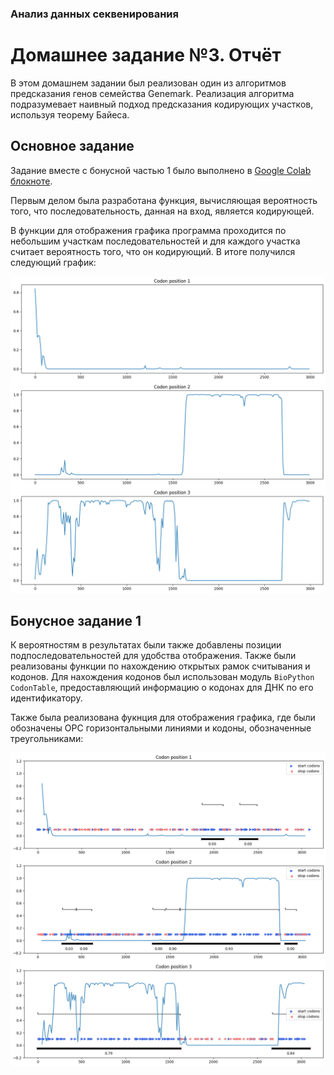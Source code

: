 ### Анализ данных секвенирования
# Домашнее задание №3. Отчёт
В этом домашнем задании был реализован один из алгоритмов предсказания генов семейства Genemark. Реализация алгоритма подразумевает наивный подход предсказания кодирующих участков, используя теорему Байеса.

## Основное задание
Задание вместе с бонусной частью 1 было выполнено в [Google Colab блокноте](https://colab.research.google.com/drive/1yZTI1Q7nBh_3dGfc6KhQ99Z0hK4nmvog?usp=sharing).

Первым делом была разработана функция, вычисляющая вероятность того, что последовательность, данная на вход, является кодирующей. 

В функции для отображения графика программа проходится по небольшим участкам последовательностей и для каждого участка считает вероятность того, что он кодирующий. В итоге получился следующий график:

![](https://github.com/akamaaru/hse24_hw3/blob/main/data/images/base.png)

## Бонусное задание 1
К вероятностям в результатах были также добавлены позиции подпоследовательностей для удобства отображения. Также были реализованы функции по нахождению открытых рамок считывания и кодонов. Для нахождения кодонов был использован модуль `BioPython` `CodonTable`, предоставляющий информацию о кодонах для ДНК по его идентификатору.

Также была реализована фукнция для отображения графика, где были обозначены ОРС горизонтальными линиями и кодоны, обозначенные треугольниками:

![](https://github.com/akamaaru/hse24_hw3/blob/main/data/images/bonus.png)
